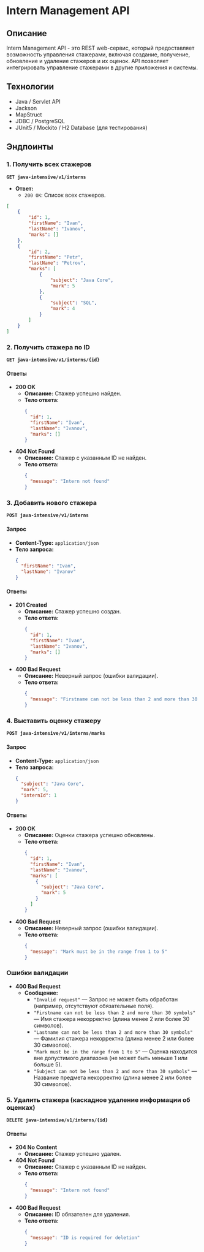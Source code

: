 # Intern Management API

## Описание

Intern Management API - это REST web-сервис, который предоставляет возможность управления стажерами, включая создание, получение, обновление и удаление стажеров и их оценок. API позволяет интегрировать управление стажерами в другие приложения и системы.

## Технологии

- Java / Servlet API
- Jackson
- MapStruct
- JDBC / PostgreSQL
- JUnit5 / Mockito / H2 Database (для тестирования)

## Эндпоинты

### 1. Получить всех стажеров

**`GET java-intensive/v1/interns`**

- **Ответ:**
    - `200 OK`: Список всех стажеров.

```json
[
    {
        "id": 1,
        "firstName": "Ivan",
        "lastName": "Ivanov",
        "marks": []
    },
    {
        "id": 2,
        "firstName": "Petr",
        "lastName": "Petrov",
        "marks": [
            {
                "subject": "Java Core",
                "mark": 5
            },
            {
                "subject": "SQL",
                "mark": 4
            }
        ]
    }
]
```

### 2. Получить стажера по ID

**`GET java-intensive/v1/interns/{id}`**

#### Ответы
- **200 OK**
  - **Описание:** Стажер успешно найден.
  - **Тело ответа:**
    ```json
    {
      "id": 1,
      "firstName": "Ivan",
      "lastName": "Ivanov",
      "marks": []
    }
    ```
- **404 Not Found**
  - **Описание:** Стажер с указанным ID не найден.
  - **Тело ответа:**
    ```json
    {
      "message": "Intern not found"
    }
    ```

### 3. Добавить нового стажера

**`POST java-intensive/v1/interns`**

#### Запрос
- **Content-Type:** `application/json`
- **Тело запроса:**
    ```json
    {
      "firstName": "Ivan",
      "lastName": "Ivanov"
    }
    ```

#### Ответы
- **201 Created**
  - **Описание:** Стажер успешно создан.
  - **Тело ответа:**
    ```json
    {
      "id": 1,
      "firstName": "Ivan",
      "lastName": "Ivanov",
      "marks": []
    }
    ```
- **400 Bad Request**
  - **Описание:** Неверный запрос (ошибки валидации).
  - **Тело ответа:**
    ```json
    {
      "message": "Firstname can not be less than 2 and more than 30 symbols"
    }
    ```

### 4. Выставить оценку стажеру

**`POST java-intensive/v1/interns/marks`**
  
#### Запрос
- **Content-Type:** `application/json`
- **Тело запроса:**
    ```json
    {
      "subject": "Java Core",
      "mark": 5,
      "internId": 1
    }
    ```

#### Ответы
- **200 OK**
  - **Описание:** Оценки стажера успешно обновлены.
  - **Тело ответа:**
    ```json
    {
      "id": 1,
      "firstName": "Ivan",
      "lastName": "Ivanov",
      "marks": [
        {
          "subject": "Java Core",
          "mark": 5
        }
      ]
    }
    ```
- **400 Bad Request**
  - **Описание:** Неверный запрос (ошибки валидации).
  - **Тело ответа:**
    ```json
    {
      "message": "Mark must be in the range from 1 to 5"
    }
    ```

### Ошибки валидации

- **400 Bad Request**
  - **Сообщение:**
    - `"Invalid request"` — Запрос не может быть обработан (например, отсутствуют обязательные поля).
    - `"Firstname can not be less than 2 and more than 30 symbols"` — Имя стажера некорректно (длина менее 2 или более 30 символов).
    - `"Lastname can not be less than 2 and more than 30 symbols"` — Фамилия стажера некорректна (длина менее 2 или более 30 символов).
    - `"Mark must be in the range from 1 to 5"` — Оценка находится вне допустимого диапазона (не может быть меньше 1 или больше 5).
    - `"Subject can not be less than 2 and more than 30 symbols"` — Название предмета некорректно (длина менее 2 или более 30 символов).

### 5. Удалить стажера (каскадное удаление информации об оценках)

**`DELETE java-intensive/v1/interns/{id}`**

#### Ответы
- **204 No Content**
  - **Описание:** Стажер успешно удален.
- **404 Not Found**
  - **Описание:** Стажер с указанным ID не найден.
  - **Тело ответа:**
    ```json
    {
      "message": "Intern not found"
    }
    ```
- **400 Bad Request**
  - **Описание:** ID обязателен для удаления.
  - **Тело ответа:**
    ```json
    {
      "message": "ID is required for deletion"
    }
    ```
